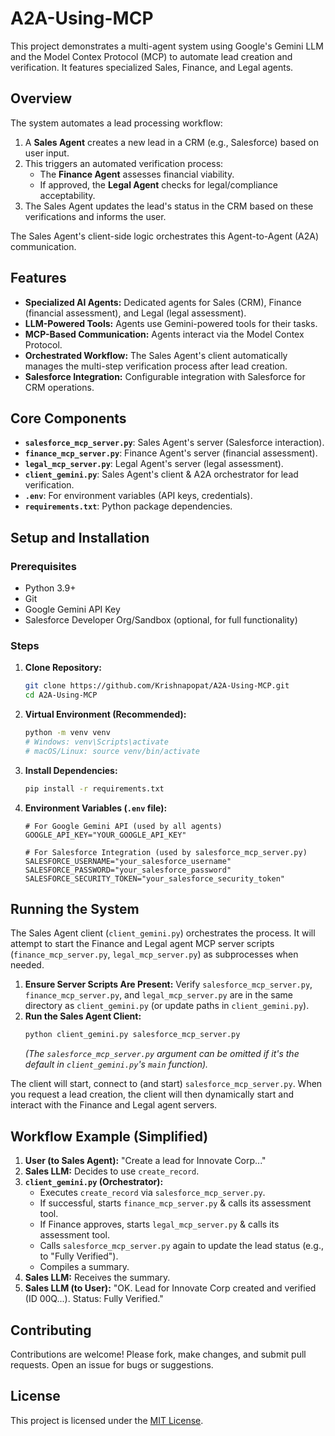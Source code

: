 # A2A-Using-MCP

This project demonstrates a multi-agent system using Google's Gemini LLM and the Model Contex Protocol (MCP) to automate lead creation and verification. It features specialized Sales, Finance, and Legal agents.

## Overview

The system automates a lead processing workflow:
1.  A **Sales Agent** creates a new lead in a CRM (e.g., Salesforce) based on user input.
2.  This triggers an automated verification process:
    * The **Finance Agent** assesses financial viability.
    * If approved, the **Legal Agent** checks for legal/compliance acceptability.
3.  The Sales Agent updates the lead's status in the CRM based on these verifications and informs the user.

The Sales Agent's client-side logic orchestrates this Agent-to-Agent (A2A) communication.

## Features

* **Specialized AI Agents:** Dedicated agents for Sales (CRM), Finance (financial assessment), and Legal (legal assessment).
* **LLM-Powered Tools:** Agents use Gemini-powered tools for their tasks.
* **MCP-Based Communication:** Agents interact via the Model Contex Protocol.
* **Orchestrated Workflow:** The Sales Agent's client automatically manages the multi-step verification process after lead creation.
* **Salesforce Integration:** Configurable integration with Salesforce for CRM operations.

## Core Components

* **`salesforce_mcp_server.py`**: Sales Agent's server (Salesforce interaction).
* **`finance_mcp_server.py`**: Finance Agent's server (financial assessment).
* **`legal_mcp_server.py`**: Legal Agent's server (legal assessment).
* **`client_gemini.py`**: Sales Agent's client & A2A orchestrator for lead verification.
* **`.env`**: For environment variables (API keys, credentials).
* **`requirements.txt`**: Python package dependencies.

## Setup and Installation

### Prerequisites

* Python 3.9+
* Git
* Google Gemini API Key
* Salesforce Developer Org/Sandbox (optional, for full functionality)

### Steps

1.  **Clone Repository:**
    ```bash
    git clone https://github.com/Krishnapopat/A2A-Using-MCP.git
    cd A2A-Using-MCP
    ```
2.  **Virtual Environment (Recommended):**
    ```bash
    python -m venv venv
    # Windows: venv\Scripts\activate
    # macOS/Linux: source venv/bin/activate
    ```
3.  **Install Dependencies:**
    ```bash
    pip install -r requirements.txt
    ```
4.  **Environment Variables (`.env` file):**
    ```env
    # For Google Gemini API (used by all agents)
    GOOGLE_API_KEY="YOUR_GOOGLE_API_KEY"

    # For Salesforce Integration (used by salesforce_mcp_server.py)
    SALESFORCE_USERNAME="your_salesforce_username"
    SALESFORCE_PASSWORD="your_salesforce_password"
    SALESFORCE_SECURITY_TOKEN="your_salesforce_security_token"
    ```

## Running the System

The Sales Agent client (`client_gemini.py`) orchestrates the process. It will attempt to start the Finance and Legal agent MCP server scripts (`finance_mcp_server.py`, `legal_mcp_server.py`) as subprocesses when needed.

1.  **Ensure Server Scripts Are Present:**
    Verify `salesforce_mcp_server.py`, `finance_mcp_server.py`, and `legal_mcp_server.py` are in the same directory as `client_gemini.py` (or update paths in `client_gemini.py`).
2.  **Run the Sales Agent Client:**
    ```bash
    python client_gemini.py salesforce_mcp_server.py
    ```
    *(The `salesforce_mcp_server.py` argument can be omitted if it's the default in `client_gemini.py`'s `main` function).*

The client will start, connect to (and start) `salesforce_mcp_server.py`. When you request a lead creation, the client will then dynamically start and interact with the Finance and Legal agent servers.

## Workflow Example (Simplified)

1.  **User (to Sales Agent):** "Create a lead for Innovate Corp..."
2.  **Sales LLM:** Decides to use `create_record`.
3.  **`client_gemini.py` (Orchestrator):**
    * Executes `create_record` via `salesforce_mcp_server.py`.
    * If successful, starts `finance_mcp_server.py` & calls its assessment tool.
    * If Finance approves, starts `legal_mcp_server.py` & calls its assessment tool.
    * Calls `salesforce_mcp_server.py` again to update the lead status (e.g., to "Fully Verified").
    * Compiles a summary.
4.  **Sales LLM:** Receives the summary.
5.  **Sales LLM (to User):** "OK. Lead for Innovate Corp created and verified (ID 00Q...). Status: Fully Verified."

## Contributing

Contributions are welcome! Please fork, make changes, and submit pull requests. Open an issue for bugs or suggestions.

## License

This project is licensed under the [MIT License](LICENSE).
